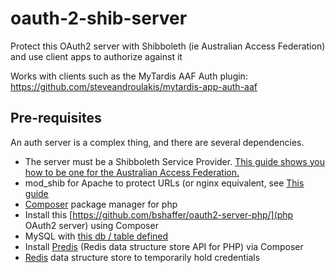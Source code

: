 oauth-2-shib-server
===================

Protect this OAuth2 server with Shibboleth (ie Australian Access Federation) and use client apps to authorize against it

Works with clients such as the MyTardis AAF Auth plugin: https://github.com/steveandroulakis/mytardis-app-auth-aaf

## Pre-requisites

An auth server is a complex thing, and there are several dependencies.

* The server must be a Shibboleth Service Provider. [This guide shows you how to be one for the Australian Access Federation.](http://wiki.aaf.edu.au/tech-info/sp-install-guide)
* mod_shib for Apache to protect URLs (or nginx equivalent, see [This guide](http://davidjb.com/blog/2013/04/integrating-nginx-and-a-shibboleth-sp-with-fastcgi/)
* [Composer](http://getcomposer.org/) package manager for php
* Install this [https://github.com/bshaffer/oauth2-server-php/](php OAuth2 server) using Composer
* MySQL with [this db / table defined](https://github.com/bshaffer/oauth2-server-php/#define-your-schema)
* Install [Predis](https://github.com/nrk/predis) (Redis data structure store API for PHP) via Composer
* [Redis](http://redis.io/) data structure store to temporarily hold credentials

